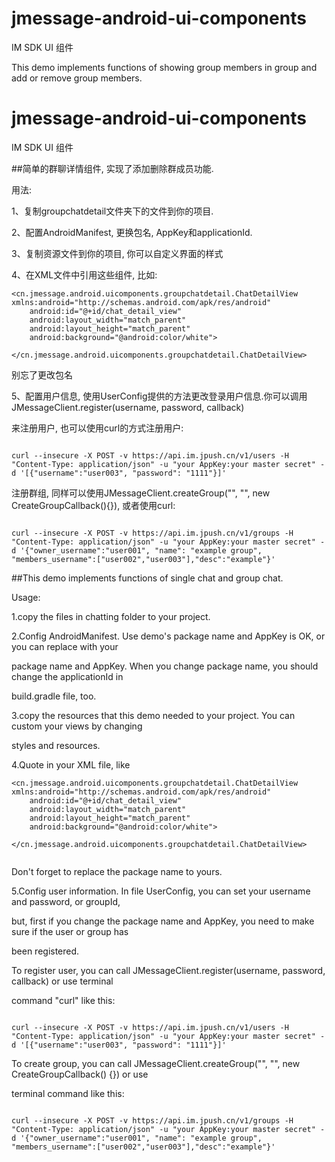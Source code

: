 # jmessage-android-ui-components
IM SDK UI 组件

This demo implements functions of showing group members in group and add or remove group members.

# jmessage-android-ui-components
IM SDK UI 组件

##简单的群聊详情组件, 实现了添加删除群成员功能. 

用法:

1、复制groupchatdetail文件夹下的文件到你的项目.

2、配置AndroidManifest, 更换包名, AppKey和applicationId.

3、复制资源文件到你的项目, 你可以自定义界面的样式

4、在XML文件中引用这些组件, 比如:

```
<cn.jmessage.android.uicomponents.groupchatdetail.ChatDetailView xmlns:android="http://schemas.android.com/apk/res/android"
    android:id="@+id/chat_detail_view"
    android:layout_width="match_parent"
    android:layout_height="match_parent"
    android:background="@android:color/white">

</cn.jmessage.android.uicomponents.groupchatdetail.ChatDetailView>

```
别忘了更改包名

5、配置用户信息, 使用UserConfig提供的方法更改登录用户信息.你可以调用JMessageClient.register(username, password, callback)

来注册用户, 也可以使用curl的方式注册用户:

```

curl --insecure -X POST -v https://api.im.jpush.cn/v1/users -H "Content-Type: application/json" -u "your AppKey:your master secret" -d '[{"username":"user003", "password": "1111"}]'

```

注册群组, 同样可以使用JMessageClient.createGroup("", "", new CreateGroupCallback(){}), 或者使用curl:

```

curl --insecure -X POST -v https://api.im.jpush.cn/v1/groups -H "Content-Type: application/json" -u "your AppKey:your master secret" -d '{"owner_username":"user001", "name": "example group", "members_username":["user002","user003"],"desc":"example"}'

```

##This demo implements functions of single chat and group chat.

Usage:

1.copy the files in chatting folder to your project.

2.Config AndroidManifest. Use demo's package name and AppKey is OK, or you can replace with your

package name and AppKey. When you change package name, you should change the applicationId in 

build.gradle file, too.

3.copy the resources that this demo needed to your project. You can custom your views by changing

styles and resources.

4.Quote <ChatView> in your XML file, like

```
<cn.jmessage.android.uicomponents.groupchatdetail.ChatDetailView xmlns:android="http://schemas.android.com/apk/res/android"
    android:id="@+id/chat_detail_view"
    android:layout_width="match_parent"
    android:layout_height="match_parent"
    android:background="@android:color/white">

</cn.jmessage.android.uicomponents.groupchatdetail.ChatDetailView>
 
```
Don't forget to replace the package name to yours.

5.Config user information. In file UserConfig, you can set your username and password, or groupId,

but, first if you change the package name and AppKey, you need to make sure if the user or group has

been registered.

To register user, you can call JMessageClient.register(username, password, callback) or use terminal

command "curl" like this:

```

curl --insecure -X POST -v https://api.im.jpush.cn/v1/users -H "Content-Type: application/json" -u "your AppKey:your master secret" -d '[{"username":"user003", "password": "1111"}]'

```

To create group, you can call JMessageClient.createGroup("", "", new CreateGroupCallback() {}) or use

terminal command like this:

```

curl --insecure -X POST -v https://api.im.jpush.cn/v1/groups -H "Content-Type: application/json" -u "your AppKey:your master secret" -d '{"owner_username":"user001", "name": "example group", "members_username":["user002","user003"],"desc":"example"}'

```

